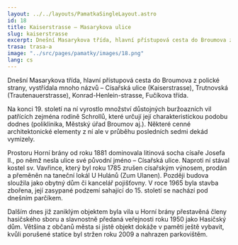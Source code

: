 ```yaml
---
layout: ../../layouts/PamatkaSingleLayout.astro
id: 18
title: Kaiserstrasse – Masarykova ulice
slug: kaiserstrasse
excerpt: Dnešní Masarykova třída, hlavní přístupová cesta do Broumova z polické strany, vystřídala mnoho názvů – Císařská ulice (Kaiserstrasse), Trutnovská (Trautenauerstrasse), Konrad-Henlein-strasse, Fučíkova třída.
trasa: trasa-a
image: "../src/pages/pamatky/images/18.png"
lang: cs
---
```


Dnešní Masarykova třída, hlavní přístupová cesta do Broumova z polické strany, vystřídala mnoho názvů – Císařská ulice (Kaiserstrasse), Trutnovská (Trautenauerstrasse), Konrad-Henlein-strasse, Fučíkova třída.

Na konci 19. století na ní vyrostlo množství důstojných buržoazních vil patřících zejména rodině Schrollů, které určují její charakteristickou podobu dodnes (poliklinika, Městský úřad Broumov aj.). Některé cenné architektonické elementy z ní ale v průběhu posledních sedmi dekád vymizely.

Prostoru Horní brány od roku 1881 dominovala litinová socha císaře Josefa II., po němž nesla ulice své původní jméno – Císařská ulice. Naproti ní stával kostel sv. Vavřince, který byl roku 1785 zrušen císařským výnosem, prodán a přeměněn na taneční lokál U Hulánů (Zum Ulanen). Později budova sloužila jako obytný dům či kancelář pojišťovny. V roce 1965 byla stavba zbořena, její zasypané podzemí sahající do 15. století se nachází pod dnešním parčíkem.

Dalším dnes již zaniklým objektem byla vila u Horní brány přestavěná členy hasičského sboru a slavnostně předaná veřejnosti roku 1950 jako Hasičský dům. Většina z občanů města si jistě objekt dokáže v paměti ještě vybavit, kvůli porušené statice byl stržen roku 2009 a nahrazen parkovištěm.
